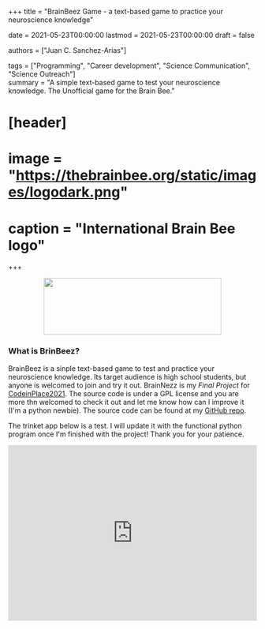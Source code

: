 +++
title = "BrainBeez Game - a text-based game to practice your neuroscience knowledge"

date = 2021-05-23T00:00:00
lastmod = 2021-05-23T00:00:00
draft = false

authors = ["Juan C. Sanchez-Arias"]

tags = ["Programming", "Career development", "Science Communication", "Science Outreach"]    
summary = "A simple text-based game to test your neuroscience knowledge. The Unofficial game for the Brain Bee."

# [header]
# image = "https://thebrainbee.org/static/images/logodark.png"
# caption = "International Brain Bee logo"

+++
<p align="center">
<img src="https://thebrainbee.org/static/images/logodark.png"width="360" height="115">
</p>

### What is BrinBeez?
BrainBeez is a sinple text-based game to test and practice your neuroscience knowledge. Its target audience is high school students, but anyone is welcomed to join and try it out. BrainNezz is my *Final Project* for [CodeinPlace2021](https://codeinplace.stanford.edu/). The source code is under a GPL license and you are more thn welcomed to check it out and let me know how can I improve it (I'm a python newbie). The source code can be found at my [GitHub repo](https://github.com/juansamdphd/brain_bee_game/).

The trinket app below is a test. I will update it with the functional python program once I'm finished with the project! Thank you for your patience.

<iframe src="https://trinket.io/embed/python3/cc0aa6b6ef?outputOnly=true&runOption=console" width="100%" height="356" frameborder="0" marginwidth="0" marginheight="0" allowfullscreen></iframe>

